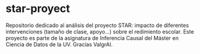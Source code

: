 # star-proyect
Repositorio dedicado al análisis del proyecto STAR: impacto de diferentes intervenciones (tamaño de clase, apoyo...) sobre el redimiento escolar. Este proyecto es parte de la asignatura de Inferencia Causal del Máster en Ciencia de Datos de la UV. Gracias ValgrAI.
